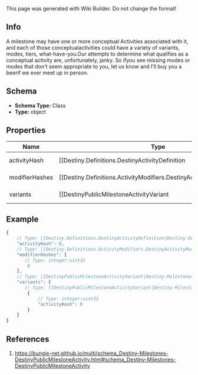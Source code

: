 <span class="wiki-builder">This page was generated with Wiki Builder. Do not change the format!</span>

## Info
A milestone may have one or more conceptual Activities associated with it, and each of those conceptualactivities could have a variety of variants, modes, tiers, what-have-you.Our attempts to determine what qualifies as a conceptual activity are, unfortunately, janky.  So ifyou see missing modes or modes that don't seem appropriate to you, let us know and I'll buy you a beerif we ever meet up in person.

## Schema
* **Schema Type:** Class
* **Type:** object

## Properties
Name | Type | Description
---- | ---- | -----------
activityHash | [[Destiny.Definitions.DestinyActivityDefinition|Destiny-Definitions-DestinyActivityDefinition]]:integer:uint32 | The hash identifier of the activity that's been chosen to be considered the canonical &quot;conceptual&quot; activity definition.  This may have many variants, defined herein.
modifierHashes | [[Destiny.Definitions.ActivityModifiers.DestinyActivityModifierDefinition|Destiny-Definitions-ActivityModifiers-DestinyActivityModifierDefinition]]:integer:uint32[] | The activity may have 0-to-many modifiers: if it does, this will contain the hashesto the DestinyActivityModifierDefinition that defines the modifier being applied.
variants | [[DestinyPublicMilestoneActivityVariant|Destiny-Milestones-DestinyPublicMilestoneActivityVariant]][] | Every relevant variation of this conceptual activity, including the conceptual activity itself,have variants defined here.

## Example
```javascript
{
    // Type: [[Destiny.Definitions.DestinyActivityDefinition|Destiny-Definitions-DestinyActivityDefinition]]:integer:uint32
    "activityHash": 0,
    // Type: [[Destiny.Definitions.ActivityModifiers.DestinyActivityModifierDefinition|Destiny-Definitions-ActivityModifiers-DestinyActivityModifierDefinition]]:integer:uint32[]
    "modifierHashes": [
       // Type: integer:uint32
        0
    ],
    // Type: [[DestinyPublicMilestoneActivityVariant|Destiny-Milestones-DestinyPublicMilestoneActivityVariant]][]
    "variants": [
       // Type: [[DestinyPublicMilestoneActivityVariant|Destiny-Milestones-DestinyPublicMilestoneActivityVariant]]
        {
            // Type: integer:uint32
            "activityHash": 0
        }
    ]
}

```

## References
1. https://bungie-net.github.io/multi/schema_Destiny-Milestones-DestinyPublicMilestoneActivity.html#schema_Destiny-Milestones-DestinyPublicMilestoneActivity
